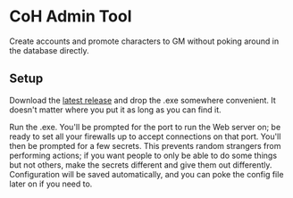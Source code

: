 # CoH Admin Tool

Create accounts and promote characters to GM without poking around in the database directly.

## Setup

Download the [latest release](https://github.com/boringcactus/coh-admin-tool/releases/latest) and drop the .exe somewhere convenient.
It doesn't matter where you put it as long as you can find it.

Run the .exe.
You'll be prompted for the port to run the Web server on; be ready to set all your firewalls up to accept connections on that port.
You'll then be prompted for a few secrets.
This prevents random strangers from performing actions; if you want people to only be able to do some things but not others, make the secrets different and give them out differently.
Configuration will be saved automatically, and you can poke the config file later on if you need to.
